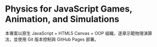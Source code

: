# Physics for JavaScript Games, Animation, and Simulations

本專案以原生 JavaScript + HTML5 Canvas + OOP 組織，逐章示範物理演算法，並使用 Git 版本控制與 GitHub Pages 部署。
